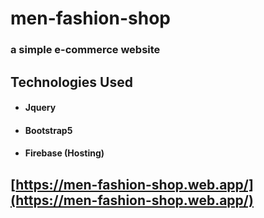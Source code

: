 # men-fashion-shop
### a simple e-commerce website 

## Technologies Used

* #### Jquery
* #### Bootstrap5 
* #### Firebase (Hosting)

## [https://men-fashion-shop.web.app/](https://men-fashion-shop.web.app/)
